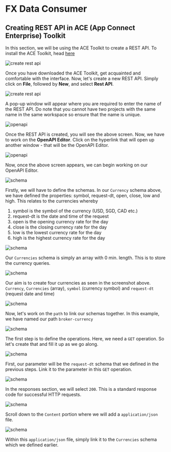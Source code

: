 # FX Data Consumer

## Creating REST API in ACE (App Connect Enterprise) Toolkit

In this section, we will be using the ACE Toolkit to create a REST API. To install the ACE Toolkit, head [here](https://www.ibm.com/docs/en/app-connect/11.0.0?topic=sh-how-can-i-try-out-app-connect-enterprise)

![create rest api](create-rest-api.png)

Once you have downloaded the ACE Toolkit, get acquainted and comfortable with the interface. Now, let's create a new REST API. Simply click on **File**, followed by **New**, and select **Rest API**.  


![create rest api](create-rest-api2.png)

A pop-up window will appear where you are required to enter the name of the REST API. Do note that you cannot have two projects with the same name in the same workspace so ensure that the name is unique. 


![openapi](openapi-editor.png)

Once the REST API is created, you will see the above screen. Now, we have to work on the **OpenAPI Editor**. Click on the hyperlink that will open up another window - that will be the OpenAPI Editor. 

![openapi](openapi-editor2.png)

Now, once the above screen appears, we can begin working on our OpenAPI Editor. 

![schema](currency-schema.png)

Firstly, we will have to define the schemas. In our `Currency` schema above, we have defined the properties: symbol, request-dt, open, close, low and high. This relates to the currencies whereby

1) symbol is the symbol of the currency (USD, SGD, CAD etc.)
2) request-dt is the date and time of the request 
3) open is the opening currency rate for the day
4) close is the closing currency rate for the day
5) low is the lowest currency rate for the day
6) high is the highest currency rate for the day 


![schema](schema-currencies.png)

Our `Currencies` schema is simply an array with 0 min. length. This is to store the currency queries. 


![schema](final-schemas.png)

Our aim is to create four currencies as seen in the screenshot above. `Currency`, `Currencies` (array), `symbol` (currency symbol) and `request-dt` (request date and time) 

![schema](path-1.png)

Now, let's work on the `path` to link our schemas together. In this example, we have named our path `broker-currency`


![schema](path-operations.png)

The first step is to define the operations. Here, we need a `GET` operation. So let's create that and fill it up as we go along. 


![schema](path-operations-parameters.png)

First, our parameter will be the `request-dt` schema that we defined in the previous steps. Link it to the parameter in this `GET` operation. 

![schema](path-operations-responses.png)

In the responses section, we will select `200`. This is a standard response code for successful HTTP requests. 


![schema](path-operations-responses-2.png)

Scroll down to the `Content` portion where we will add a `application/json` file.


![schema](path-operations-responses-3.png)

Within this `application/json` file, simply link it to the `Currencies` schema which we defined earlier. 
